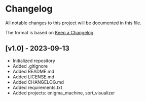 # Changelog

All notable changes to this project will be documented in this file.

The format is based on [Keep a Changelog](https://keepachangelog.com/en/1.0.0/).

## [v1.0] - 2023-09-13

- Initialized repository
- Added .gitignore
- Added README.md
- Added LICENSE.md
- Added CHANGELOG.md
- Added requirements.txt
- Added projects: enigma_machine, sort_visualizer
